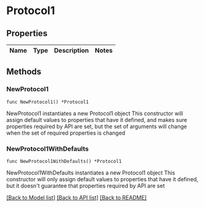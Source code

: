 # Protocol1

## Properties

Name | Type | Description | Notes
------------ | ------------- | ------------- | -------------

## Methods

### NewProtocol1

`func NewProtocol1() *Protocol1`

NewProtocol1 instantiates a new Protocol1 object
This constructor will assign default values to properties that have it defined,
and makes sure properties required by API are set, but the set of arguments
will change when the set of required properties is changed

### NewProtocol1WithDefaults

`func NewProtocol1WithDefaults() *Protocol1`

NewProtocol1WithDefaults instantiates a new Protocol1 object
This constructor will only assign default values to properties that have it defined,
but it doesn't guarantee that properties required by API are set


[[Back to Model list]](../README.md#documentation-for-models) [[Back to API list]](../README.md#documentation-for-api-endpoints) [[Back to README]](../README.md)


